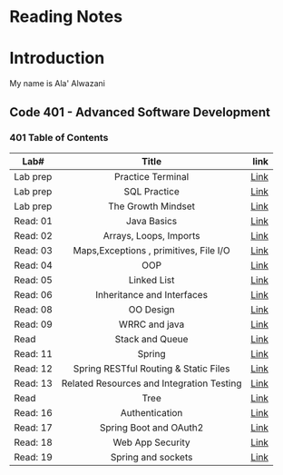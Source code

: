 # Reading Notes

# Introduction
My name is Ala' Alwazani

## Code 401 - Advanced Software Development

### 401 Table of Contents 

| **Lab#**   |      **Title**      |                                **link**                                   |
|------------|:-------------------:|--------------------------------------------------------------------------:|
| Lab prep   |  Practice Terminal         | [Link](https://alaaylula.github.io/reading-notes/Terminal)  |
| Lab prep   |  SQL Practice              | [Link](https://alaaylula.github.io/reading-notes/SQL)       |
| Lab prep   |  The Growth Mindset        | [Link](https://alaaylula.github.io/reading-notes/Mindset)   |
| Read: 01   |   Java Basics              | [Link](https://alaaylula.github.io/reading-notes/JavaBasics)   |
| Read: 02   |   Arrays, Loops, Imports   | [Link](https://alaaylula.github.io/reading-notes/Arrays_Loops_Imports)   |
| Read: 03   |   Maps,Exceptions , primitives, File I/O     | [Link](https://alaaylula.github.io/reading-notes/Maps_primitives_File)   |
| Read: 04   |   OOP     | [Link](https://alaaylula.github.io/reading-notes/OOP)   |
| Read: 05   |   Linked List     | [Link](https://alaaylula.github.io/reading-notes/LinkedList)   |
| Read: 06   |   Inheritance and Interfaces     | [Link](https://alaaylula.github.io/reading-notes/Inheritance_and_Interfaces)   |
| Read: 08   |   OO Design     | [Link](https://alaaylula.github.io/reading-notes/OO_Design)   |
| Read: 09   |   WRRC and java     | [Link](https://alaaylula.github.io/reading-notes/WRRC_and_Java)   |
| Read   |   Stack and Queue     | [Link](https://alaaylula.github.io/reading-notes/Stacks_and_Queues)   |
| Read: 11   |   Spring     | [Link](https://alaaylula.github.io/reading-notes/Spring)   |
| Read: 12   |   Spring RESTful Routing & Static Files     | [Link](https://alaaylula.github.io/reading-notes/Spring2)   |
| Read: 13   |  Related Resources and Integration Testing | [Link](https://alaaylula.github.io/reading-notes/Related_Resources_Testing)   |
| Read   |   Tree | [Link](https://alaaylula.github.io/reading-notes/Tree)   |
| Read: 16  |   Authentication | [Link](https://alaaylula.github.io/reading-notes/Authentication)   |
| Read: 17  |   Spring Boot and OAuth2 | [Link](https://alaaylula.github.io/reading-notes/Spring_Authorization)   |
| Read: 18  |   Web App Security | [Link](https://alaaylula.github.io/reading-notes/WebApp_Security)   |
| Read: 19  |   Spring and sockets | [Link](https://alaaylula.github.io/reading-notes/spring_and_sockets)   |


    

